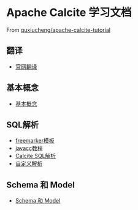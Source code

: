 # Apache Calcite 学习文档
From [quxiucheng/apache-calcite-tutorial](https://github.com/quxiucheng/apache-calcite-tutorial)

## 翻译
* [官网翻译](/calcite-tutorial-0-translation/md/README.md)

## 基本概念
* [基本概念](/calcite-tutorial-1-basic/md/README.md)

## SQL解析

* [freemarker模板](/calcite-tutorial-2-parser/parser-1-fmpp-tutorial/README.md)
* [javacc教程](/calcite-tutorial-2-parser/parser-2-javacc-tutorial/)
* [Calcite SQL解析](/calcite-tutorial-2-parser/parser-3-calcite-tutorial/)
* [自定义解析](/calcite-tutorial-2-parser/parser-4-calcite-custom-tutorial/)

## Schema 和 Model
* [Schema 和 Model](/calcite-tutorial-3-schema/)

<!--
## SQL校验

* [Calcite SQL校验](/calcite-tutorial-2-parser/parser-4-calcite-custom-tutorial/)
* [Calcite 自定义SQL校验](/calcite-tutorial-2-parser/parser-4-calcite-custom-tutorial/)



## SQL转换
* sql to rel
* planner
* find best rel
* Implement & Execute



## 常见类说明

## 规则

## 执行逻辑

-->